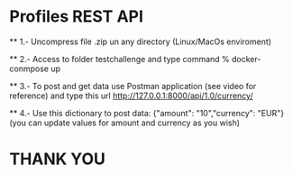 # Profiles REST API

** 1.- Uncompress file .zip un any directory (Linux/MacOs enviroment)

** 2.- Access to folder testchallenge and type command % docker-conmpose up

** 3.- To post and get data use Postman application (see video for reference) and type this url http://127.0.0.1:8000/api/1.0/currency/

** 4.- Use this dictionary to post data: {"amount": "10","currency": "EUR"} (you can update values for amount and currency as you wish)

# THANK YOU
